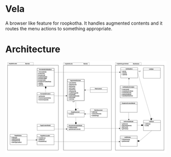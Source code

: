 Vela
======

A browser like feature for roopkotha. It handles augmented contents and it routes the menu actions to something appropriate.

Architecture
=============

![vela class diagram](../../docs/diagrams/roopkotha_gui_vela.svg)
